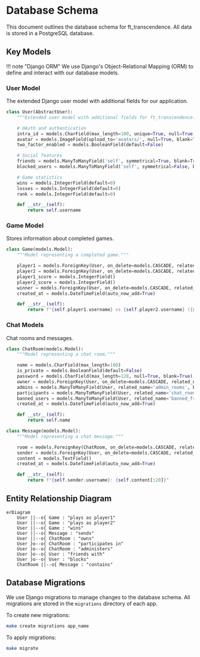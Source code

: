 # Database Schema

This document outlines the database schema for ft_transcendence. All data is stored in a PostgreSQL database.

## Key Models

!!! note "Django ORM"
    We use Django's Object-Relational Mapping (ORM) to define and interact with our database models.

### User Model

The extended Django user model with additional fields for our application.

```python
class User(AbstractUser):
    """Extended user model with additional fields for ft_transcendence."""

    # OAuth and authentication
    intra_id = models.CharField(max_length=100, unique=True, null=True, blank=True)
    avatar = models.ImageField(upload_to='avatars/', null=True, blank=True)
    two_factor_enabled = models.BooleanField(default=False)

    # Social features
    friends = models.ManyToManyField('self', symmetrical=True, blank=True)
    blocked_users = models.ManyToManyField('self', symmetrical=False, blank=True, related_name='blocked_by')

    # Game statistics
    wins = models.IntegerField(default=0)
    losses = models.IntegerField(default=0)
    rank = models.IntegerField(default=0)

    def __str__(self):
        return self.username
```

### Game Model

Stores information about completed games.

```python
class Game(models.Model):
    """Model representing a completed game."""

    player1 = models.ForeignKey(User, on_delete=models.CASCADE, related_name='games_as_player1')
    player2 = models.ForeignKey(User, on_delete=models.CASCADE, related_name='games_as_player2')
    player1_score = models.IntegerField()
    player2_score = models.IntegerField()
    winner = models.ForeignKey(User, on_delete=models.CASCADE, related_name='games_won')
    created_at = models.DateTimeField(auto_now_add=True)

    def __str__(self):
        return f"{self.player1.username} vs {self.player2.username} ({self.player1_score}-{self.player2_score})"
```

### Chat Models

Chat rooms and messages.

```python
class ChatRoom(models.Model):
    """Model representing a chat room."""

    name = models.CharField(max_length=100)
    is_private = models.BooleanField(default=False)
    password = models.CharField(max_length=128, null=True, blank=True)  # Hashed password
    owner = models.ForeignKey(User, on_delete=models.CASCADE, related_name='owned_rooms')
    admins = models.ManyToManyField(User, related_name='admin_rooms', blank=True)
    participants = models.ManyToManyField(User, related_name='chat_rooms', blank=True)
    banned_users = models.ManyToManyField(User, related_name='banned_from', blank=True)
    created_at = models.DateTimeField(auto_now_add=True)

    def __str__(self):
        return self.name

class Message(models.Model):
    """Model representing a chat message."""

    room = models.ForeignKey(ChatRoom, on_delete=models.CASCADE, related_name='messages')
    sender = models.ForeignKey(User, on_delete=models.CASCADE, related_name='sent_messages')
    content = models.TextField()
    created_at = models.DateTimeField(auto_now_add=True)

    def __str__(self):
        return f"{self.sender.username}: {self.content[:20]}"
```

## Entity Relationship Diagram

```mermaid
erDiagram
    User ||--o{ Game : "plays as player1"
    User ||--o{ Game : "plays as player2"
    User ||--o{ Game : "wins"
    User ||--o{ Message : "sends"
    User ||--o{ ChatRoom : "owns"
    User }o--o{ ChatRoom : "participates in"
    User }o--o{ ChatRoom : "administers"
    User }o--o{ User : "friends with"
    User }o--o{ User : "blocks"
    ChatRoom ||--o{ Message : "contains"
```

## Database Migrations

We use Django migrations to manage changes to the database schema. All migrations are stored in the `migrations` directory of each app.

To create new migrations:

```bash
make create migrations app_name
```

To apply migrations:

```bash
make migrate
```
